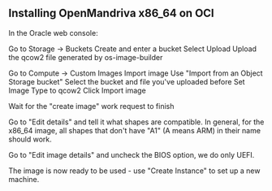 Installing OpenMandriva x86_64 on OCI
-------------------------------------
In the Oracle web console:

Go to Storage -> Buckets
Create and enter a bucket
Select Upload
Upload the qcow2 file generated by os-image-builder

Go to Compute -> Custom Images
Import image
Use "Import from an Object Storage bucket"
Select the bucket and file you've uploaded before
Set Image Type to qcow2
Click Import image

Wait for the "create image" work request to finish

Go to "Edit details" and tell it what shapes are compatible.
In general, for the x86_64 image, all shapes that don't have
"A1" (A means ARM) in their name should work.

Go to "Edit image details" and uncheck the BIOS option, we
do only UEFI.

The image is now ready to be used - use "Create Instance"
to set up a new machine.
